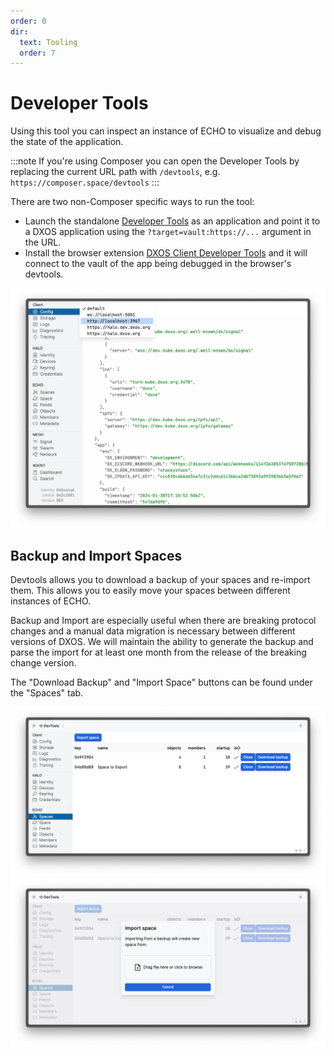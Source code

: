 ```yaml
---
order: 0
dir:
  text: Tooling
  order: 7
---
```


# Developer Tools

Using this tool you can inspect an instance of ECHO to visualize and debug the state of the application.

:::note
If you're using Composer you can open the Developer Tools by replacing the current URL path with `/devtools`, e.g. `https://composer.space/devtools`
:::

There are two non-Composer specific ways to run the tool:

* Launch the standalone [Developer Tools](https://devtools.dxos.org) as an application and point it to a DXOS application using the `?target=vault:https://...` argument in the URL.
* Install the browser extension [DXOS Client Developer Tools](https://chrome.google.com/webstore/detail/dxos-client-developer-too/ioofnlghmmdbmkadofabikgcgjacnnaf) and it will connect to the vault of the app being debugged in the browser's devtools.

![Developer Tools](../../assets/images/inspector.png)

## Backup and Import Spaces

Devtools allows you to download a backup of your spaces and re-import them. This allows you to easily move your spaces between different instances of ECHO.

Backup and Import are especially useful when there are breaking protocol changes and a manual data migration is necessary between different versions of DXOS. We will maintain the ability to generate the backup and parse the import for at least one month from the release of the breaking change version.

The "Download Backup" and "Import Space" buttons can be found under the "Spaces" tab.

![Download Backup](../../assets/images/download-backup.png)
![Import Space](../../assets/images/import-space.png)
